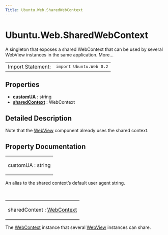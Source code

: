 ```yaml
---
Title: Ubuntu.Web.SharedWebContext
---
```


# Ubuntu.Web.SharedWebContext

<span class="subtitle"></span>
<!-- $$$SharedWebContext-brief -->
<p>A singleton that exposes a shared WebContext that can be used by several WebView instances in the same application. More...</p>
<!-- @@@SharedWebContext -->
<table class="alignedsummary">
<tr><td class="memItemLeft rightAlign topAlign"> Import Statement:</td><td class="memItemRight bottomAlign"> </b><tt>import Ubuntu.Web 0.2</tt></td></tr></table><ul>
</ul>
<h2>Properties</h2>
<ul>
<li class="fn"><b><b><a href="#customUA-prop">customUA</a></b></b> : string</li>
<li class="fn"><b><b><a href="#sharedContext-prop">sharedContext</a></b></b> : WebContext</li>
</ul>
<!-- $$$SharedWebContext-description -->
<h2>Detailed Description</h2>
<p>Note that the <a href="Ubuntu.Web.WebView.md">WebView</a> component already uses the shared context.</p>
<!-- @@@SharedWebContext -->
<h2>Property Documentation</h2>
<!-- $$$customUA -->
<table class="qmlname"><tr valign="top"><td class="tblQmlPropNode"><p><span class="name">customUA</span> : <span class="type">string</span></p></td></tr></table><p>An alias to the shared context’s default user agent string.</p>
<!-- @@@customUA -->
<br/>
<!-- $$$sharedContext -->
<table class="qmlname"><tr valign="top"><td class="tblQmlPropNode"><p><span class="name">sharedContext</span> : <span class="type"><a href="Ubuntu.Web.WebContext.md">WebContext</a></span></p></td></tr></table><p>The <a href="Ubuntu.Web.WebContext.md">WebContext</a> instance that several <a href="Ubuntu.Web.WebView.md">WebView</a> instances can share.</p>
<!-- @@@sharedContext -->
<br/>
